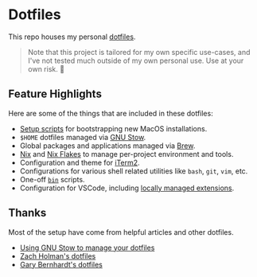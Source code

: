 # Dotfiles

This repo houses my personal [dotfiles](https://dotfiles.github.io/).

> Note that this project is tailored for my own specific use-cases, and I've not
> tested much outside of my own personal use. Use at your own risk. 🚧

## Feature Highlights

Here are some of the things that are included in these dotfiles:

- [Setup scripts](scripts/bootstrap.sh) for bootstrapping new MacOS installations.
- `$HOME` dotfiles managed via [GNU Stow](https://www.gnu.org/software/stow/).
- Global packages and applications managed via [Brew](https://brew.sh/).
- [Nix](https://nixos.org/) and [Nix Flakes](https://zero-to-nix.com/concepts/flakes) to manage per-project environment and tools.
- Configuration and theme for [iTerm2](https://iterm2.com/).
- Configurations for various shell related utilities like `bash`, `git`, `vim`, etc.
- One-off [`bin`](macos/home/bin/.bin) scripts.
- Configuration for VSCode, including [locally managed extensions](macos/home/vscode-extensions).

## Thanks

Most of the setup have come from helpful articles and other dotfiles.

- [Using GNU Stow to manage your dotfiles](http://brandon.invergo.net/news/2012-05-26-using-gnu-stow-to-manage-your-dotfiles.html)
- [Zach Holman's dotfiles](https://github.com/holman/dotfiles)
- [Gary Bernhardt's dotfiles](https://github.com/garybernhardt/dotfiles)
